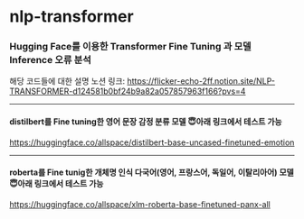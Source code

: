 # nlp-transformer
### Hugging Face를 이용한 Transformer Fine Tuning 과 모델 Inference 오류 분석
해당 코드들에 대한 설명 노션 링크: https://flicker-echo-2ff.notion.site/NLP-TRANSFORMER-d124581b0bf24b9a82a057857963f166?pvs=4

---
#### distilbert를 Fine tuning한 영어 문장 감정 분류 모델 😇아래 링크에서 테스트 가능
https://huggingface.co/allspace/distilbert-base-uncased-finetuned-emotion

---
#### roberta를 Fine tunig한 개체명 인식 다국어(영어, 프랑스어, 독일어, 이탈리아어) 모델 😇아래 링크에서 테스트 가능
https://huggingface.co/allspace/xlm-roberta-base-finetuned-panx-all
